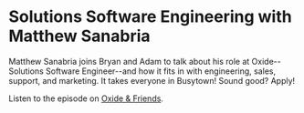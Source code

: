 # Solutions Software Engineering with Matthew Sanabria

Matthew Sanabria joins Bryan and Adam to talk about his role at Oxide--Solutions
Software Engineer--and how it fits in with engineering, sales, support, and
marketing. It takes everyone in Busytown! Sound good? Apply!

Listen to the episode on [Oxide & Friends][oxide-and-friends].

[oxide-and-friends]: https://oxide-and-friends.transistor.fm/episodes/solutions-software-engineering-with-matthew-sanabria "Solutions Software Engineering with Matthew Sanabria"

